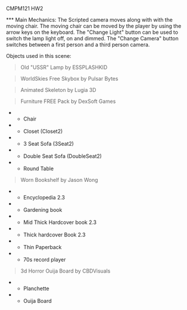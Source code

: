 CMPM121 HW2

*** Main Mechanics: The Scripted camera moves along with with the moving chair. The moving chair can be moved by the player by using the arrow keys on the keyboard. The "Change Light" button can be used to switch the lamp light off, on and dimmed. The "Change Camera" button switches between a first person and a third person camera.

Objects used in this scene:

> Old "USSR" Lamp by ESSPLASHKID

> WorldSkies Free Skybox by Pulsar Bytes

> Animated Skeleton by Lugia 3D

> Furniture FREE Pack by DexSoft Games  
- - Chair
- - Closet (Closet2)
- - 3 Seat Sofa (3Seat2)
- - Double Seat Sofa (DoubleSeat2)
- - Round Table
 
> Worn Bookshelf by Jason Wong
- - Encyclopedia 2.3
- - Gardening book
- - Mid Thick Hardcover book 2.3
- - Thick hardcover Book 2.3
- - Thin Paperback
- - 70s record player

> 3d Horror Ouija Board by CBDVisuals
- - Planchette
- - Ouija Board
